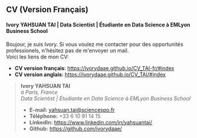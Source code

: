 ## CV (Version Français)

#### Ivory YAHSUAN TAI  |  Data Scientist  |  Étudiante en Data Science à EMLyon Business School

Boujour, je suis Ivory. Si vous voulez me contacter pour des opportunités professionels, n'hésitez pas de m'envoyer un mail.  
Voici les liens de mon CV:  
- **CV version français**: https://ivorydaae.github.io/CV_TAI-fr/#index  
- **CV version anglais**: https://ivorydaae.github.io/CV_TAI/#index  

> **Ivory YAHSUAN TAI**  
> *à Paris, France*  
> *Data Scientist  |  Étudiante en Data Science à EMLyon Business School*  
> * **E-mail:** yahsuan.tai@sciencespo.fr  
> * **Téléphone:** +33 6 10 91 14 15  
> * **LinkedIn:** https://www.linkedin.com/in/yahsuantai/  
> * **Github:** https://github.com/ivorydaae/

